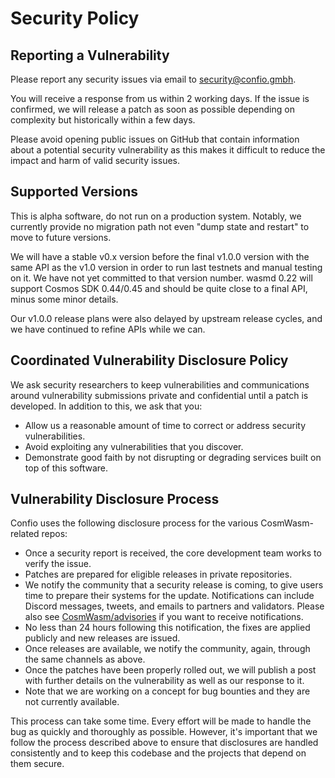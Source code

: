 # Security Policy

## Reporting a Vulnerability

Please report any security issues via email to security@confio.gmbh. 

You will receive a response from us within 2 working days. If the issue is confirmed, we will release a patch as soon as possible depending on complexity but historically within a few days.

Please avoid opening public issues on GitHub that contain information about a potential security vulnerability as this makes it difficult to reduce the impact and harm of valid security issues.

## Supported Versions

This is alpha software, do not run on a production system. Notably, we currently provide no migration path not even "dump state and restart" to move to future versions.

We will have a stable v0.x version before the final v1.0.0 version with the same API as the v1.0 version in order to run last testnets and manual testing on it. We have not yet committed to that version number. wasmd 0.22 will support Cosmos SDK 0.44/0.45 and should be quite close to a final API, minus some minor details.

Our v1.0.0 release plans were also delayed by upstream release cycles, and we have continued to refine APIs while we can.

## Coordinated Vulnerability Disclosure Policy

We ask security researchers to keep vulnerabilities and communications around vulnerability submissions private and confidential until a patch is developed. In addition to this, we ask that you:

 - Allow us a reasonable amount of time to correct or address security vulnerabilities.
 - Avoid exploiting any vulnerabilities that you discover.
 - Demonstrate good faith by not disrupting or degrading services built on top of this software.

## Vulnerability Disclosure Process

Confio uses the following disclosure process for the various CosmWasm-related repos:

 - Once a security report is received, the core development team works to verify the issue.
 - Patches are prepared for eligible releases in private repositories.
 - We notify the community that a security release is coming, to give users time to prepare their systems for the update. Notifications can include Discord messages, tweets, and emails to partners and validators. Please also see [CosmWasm/advisories](https://github.com/CosmWasm/advisories) if you want to receive notifications.
 - No less than 24 hours following this notification, the fixes are applied publicly and new releases are issued.
 - Once releases are available, we notify the community, again, through the same channels as above.
 - Once the patches have been properly rolled out, we will publish a post with further details on the vulnerability as well as our response to it.
 - Note that we are working on a concept for bug bounties and they are not currently available.

 This process can take some time. Every effort will be made to handle the bug as quickly and thoroughly as possible. However, it's important that we follow the process described above to ensure that disclosures are handled consistently and to keep this codebase and the projects that depend on them secure.